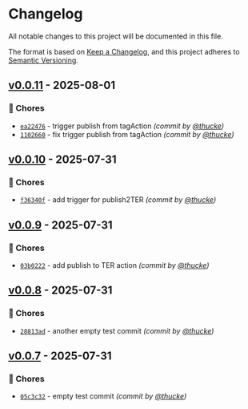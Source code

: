 # Changelog
All notable changes to this project will be documented in this file.

The format is based on [Keep a Changelog](https://keepachangelog.com/en/1.0.0/),
and this project adheres to [Semantic Versioning](https://semver.org/spec/v2.0.0.html).

## [v0.0.11] - 2025-08-01
### :wrench: Chores
- [`ea22476`](https://github.com/thucke/dummy_content/commit/ea22476f93fcf6201b71378224518a46eb3c56eb) - trigger publish from tagAction *(commit by [@thucke](https://github.com/thucke))*
- [`1102660`](https://github.com/thucke/dummy_content/commit/1102660b1bd95d46b35a91ede0b8719a67bdcf03) - fix trigger publish from tagAction *(commit by [@thucke](https://github.com/thucke))*


## [v0.0.10] - 2025-07-31
### :wrench: Chores
- [`f36340f`](https://github.com/thucke/dummy_content/commit/f36340fa71f07cddf7875f6b113f7f6392263a93) - add trigger for publish2TER *(commit by [@thucke](https://github.com/thucke))*


## [v0.0.9] - 2025-07-31
### :wrench: Chores
- [`03b0222`](https://github.com/thucke/dummy_content/commit/03b02229b27ca30cbf6fa656ff69b4f620a6b5c3) - add publish to TER action *(commit by [@thucke](https://github.com/thucke))*


## [v0.0.8] - 2025-07-31
### :wrench: Chores
- [`28813ad`](https://github.com/thucke/dummy_content/commit/28813ad38d25520aa692c0aa89156565728d253d) - another empty test commit *(commit by [@thucke](https://github.com/thucke))*


## [v0.0.7] - 2025-07-31
### :wrench: Chores
- [`05c3c32`](https://github.com/thucke/dummy_content/commit/05c3c32094ff221b268b2d1bb3ccf09c9d97977d) - empty test commit *(commit by [@thucke](https://github.com/thucke))*

[v0.0.7]: https://github.com/thucke/dummy_content/compare/v0.0.6...v0.0.7
[v0.0.8]: https://github.com/thucke/dummy_content/compare/v0.0.7...v0.0.8
[v0.0.9]: https://github.com/thucke/dummy_content/compare/v0.0.8...v0.0.9
[v0.0.10]: https://github.com/thucke/dummy_content/compare/v0.0.9...v0.0.10
[v0.0.11]: https://github.com/thucke/dummy_content/compare/v0.0.10...v0.0.11
